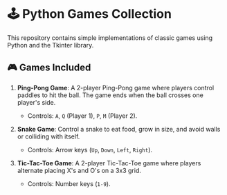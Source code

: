 # 🕹️ Python Games Collection

This repository contains simple implementations of classic games using Python and the Tkinter library.

## 🎮 Games Included

1. **Ping-Pong Game**: A 2-player Ping-Pong game where players control paddles to hit the ball. The game ends when the ball crosses one player's side.
   - Controls: `A`, `Q` (Player 1), `P`, `M` (Player 2).

2. **Snake Game**: Control a snake to eat food, grow in size, and avoid walls or colliding with itself. 
   - Controls: Arrow keys (`Up`, `Down`, `Left`, `Right`).

3. **Tic-Tac-Toe Game**: A 2-player Tic-Tac-Toe game where players alternate placing X's and O's on a 3x3 grid.
   - Controls: Number keys (`1-9`).
